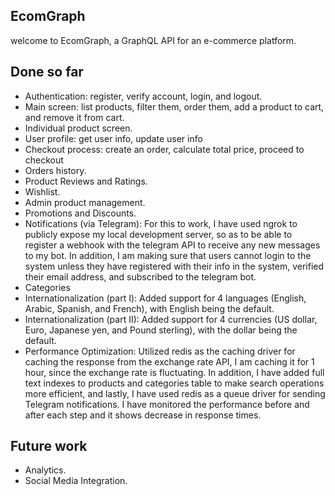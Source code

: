 ## EcomGraph

<p>welcome to EcomGraph, a GraphQL API for an e-commerce platform.</p>

## Done so far

<ul>

<li>
    Authentication: register, verify account, login, and logout.
</li>

<li>
Main screen: list products, filter them, order them, add a product to cart, and remove it from cart.
</li>

<li>
Individual product screen.
</li>

<li>
User profile: get user info, update user info
</li>

<li>
Checkout process: create an order, calculate total price, proceed to checkout
</li>

<li>
Orders history.
</li>

<li>
Product Reviews and Ratings.
</li>

<li>
Wishlist.
</li>

<li>
Admin product management.
</li>

<li>
Promotions and Discounts.
</li>

<li>
Notifications (via Telegram): For this to work, I have used ngrok to publicly expose my local development server, so as to be able to register a webhook with the telegram API to receive any new messages to my bot. In addition, I am making sure that users cannot login to the system unless they have registered with their info in the system, verified their email address, and subscribed to the telegram bot.
</li>

<li>
Categories
</li>

<li>
Internationalization (part I): Added support for 4 languages (English, Arabic, Spanish, and French), with English being the default.
</li>

<li>
Internationalization (part II): Added support for 4 currencies (US dollar, Euro, Japanese yen, and Pound sterling), with the dollar being the default.
</li>

<li>
Performance Optimization: Utilized redis as the caching driver for caching the response from the exchange rate API, I am caching it for 1 hour, since the exchange rate is fluctuating. In addition, I have added full text indexes to products and categories table to make search operations more efficient, and lastly, I have used redis as a queue driver for sending Telegram notifications. I have monitored the performance before and after each step and it shows decrease in response times.
</li>

</ul>

## Future work

<ul>

<li>
Analytics.
</li>

<li>
Social Media Integration.
</li>

</ul>